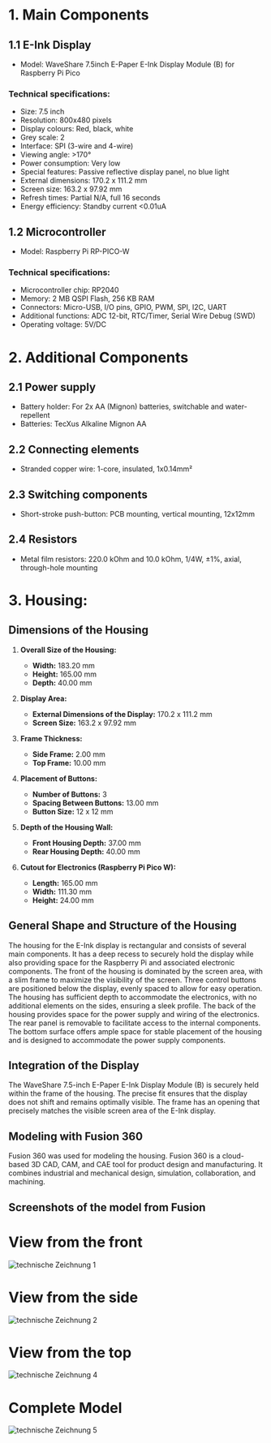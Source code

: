 # 1. Main Components
## 1.1 E-Ink Display
- Model: WaveShare 7.5inch E-Paper E-Ink Display Module (B) for Raspberry Pi Pico
### Technical specifications:
- Size: 7.5 inch
- Resolution: 800x480 pixels
- Display colours: Red, black, white
- Grey scale: 2
- Interface: SPI (3-wire and 4-wire)
- Viewing angle: >170°
- Power consumption: Very low
- Special features: Passive reflective display panel, no blue light
- External dimensions: 170.2 x 111.2 mm
- Screen size: 163.2 x 97.92 mm
- Refresh times: Partial N/A, full 16 seconds
- Energy efficiency: Standby current <0.01uA
## 1.2 Microcontroller
- Model: Raspberry Pi RP-PICO-W
### Technical specifications:
- Microcontroller chip: RP2040
- Memory: 2 MB QSPI Flash, 256 KB RAM
- Connectors: Micro-USB, I/O pins, GPIO, PWM, SPI, I2C, UART
- Additional functions: ADC 12-bit, RTC/Timer, Serial Wire Debug (SWD)
- Operating voltage: 5V/DC
# 2. Additional Components
## 2.1 Power supply
- Battery holder: For 2x AA (Mignon) batteries, switchable and water-repellent
- Batteries: TecXus Alkaline Mignon AA
## 2.2 Connecting elements
- Stranded copper wire: 1-core, insulated, 1x0.14mm²
## 2.3 Switching components
- Short-stroke push-button: PCB mounting, vertical mounting, 12x12mm
## 2.4 Resistors
- Metal film resistors: 220.0 kOhm and 10.0 kOhm, 1/4W, ±1%, axial, through-hole mounting

# 3. Housing: 
## Dimensions of the Housing

1. **Overall Size of the Housing:**
   - **Width:** 183.20 mm
   - **Height:** 165.00 mm
   - **Depth:** 40.00 mm

2. **Display Area:**
   - **External Dimensions of the Display:** 170.2 x 111.2 mm
   - **Screen Size:** 163.2 x 97.92 mm

3. **Frame Thickness:**
   - **Side Frame:** 2.00 mm
   - **Top Frame:** 10.00 mm

4. **Placement of Buttons:**
   - **Number of Buttons:** 3
   - **Spacing Between Buttons:** 13.00 mm
   - **Button Size:** 12 x 12 mm

5. **Depth of the Housing Wall:**
   - **Front Housing Depth:** 37.00 mm
   - **Rear Housing Depth:** 40.00 mm

6. **Cutout for Electronics (Raspberry Pi Pico W):**
   - **Length:** 165.00 mm
   - **Width:** 111.30 mm
   - **Height:** 24.00 mm

## General Shape and Structure of the Housing

The housing for the E-Ink display is rectangular and consists of several main components. It has a deep recess to securely hold the display while also providing space for the Raspberry Pi and associated electronic components. The front of the housing is dominated by the screen area, with a slim frame to maximize the visibility of the screen. Three control buttons are positioned below the display, evenly spaced to allow for easy operation. The housing has sufficient depth to accommodate the electronics, with no additional elements on the sides, ensuring a sleek profile. The back of the housing provides space for the power supply and wiring of the electronics. The rear panel is removable to facilitate access to the internal components. The bottom surface offers ample space for stable placement of the housing and is designed to accommodate the power supply components.

## Integration of the Display

The WaveShare 7.5-inch E-Paper E-Ink Display Module (B) is securely held within the frame of the housing. The precise fit ensures that the display does not shift and remains optimally visible. The frame has an opening that precisely matches the visible screen area of the E-Ink display.

## Modeling with Fusion 360

Fusion 360 was used for modeling the housing. Fusion 360 is a cloud-based 3D CAD, CAM, and CAE tool for product design and manufacturing. It combines industrial and mechanical design, simulation, collaboration, and machining.

## Screenshots of the model from Fusion

# View from the front
![technische  Zeichnung 1](https://github.com/tobihaldes/eInkDisplay/assets/165897037/18eda6b2-b5e9-4e4c-a407-810895db2474)

# View from the side
![technische  Zeichnung 2](https://github.com/tobihaldes/eInkDisplay/assets/165897037/d330d66f-892e-457d-8619-909525831fe6)

# View from the top
![technische  Zeichnung 4](https://github.com/tobihaldes/eInkDisplay/assets/165897037/120c0774-c526-4197-8a61-b667ba4b9fed)

# Complete Model
![technische  Zeichnung 5](https://github.com/tobihaldes/eInkDisplay/assets/165897037/661e2cec-d8a2-4720-9125-cf7d0737470d)

